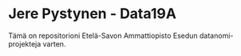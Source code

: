 # Jere Pystynen - Data19A
Tämä on repositorioni Etelä-Savon Ammattiopisto Esedun datanomi-projekteja varten.
